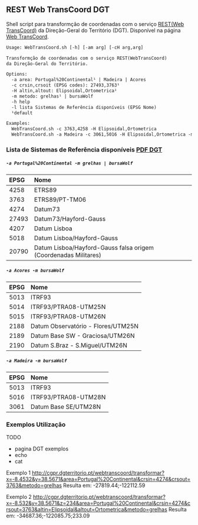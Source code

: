 ## REST Web TransCoord DGT
Shell script para transformção de coordenadas com o serviço [REST(Web TransCoord)](https://www.dgterritorio.gov.pt/geodesia/transformacao-coordenadas/Web-TransCoord) da Direção-Geral do Território (DGT). Disponível na página [Web TransCoord](http://cgpr.dgterritorio.pt/webtranscoord/).

```txt
Usage: WebTransCoord.sh [-h] [-am arg] [-cH arg,arg]

Transformção de coordenadas com o serviço REST(WebTransCoord)
da Direção-Geral do Território.

Options:
  -a area: Portugal%20Continental¹ | Madeira | Acores
  -c crsin,crsoit (EPSG codes): 27493,3763¹
  -H altin,altout: Elipsoidal,Ortometrica¹
  -m metodo: grelhas¹ | bursaWolf
  -h help
  -l lista Sistemas de Referência disponíveis (EPSG Nome)
  ¹default

Examples:
  WebTransCoord.sh -c 3763,4258 -H Elipsoidal,Ortometrica
  WebTransCoord.sh -a Madeira -c 3061,5016 -H Elipsoidal,Ortometrica -m bursaWolf
```

### Lista de Sistemas de Referência disponíveis [PDF DGT](https://www.dgterritorio.gov.pt/sites/default/files/ficheiros-geodesia/CodigosWebTransCoord.pdf)

##### `-a Portugal%20Continental -m grelhas | bursaWolf`
|EPSG|Nome|
|:----|:-|
|4258 |ETRS89|
|3763 |ETRS89/PT-TM06|
|4274 |Datum73|
|27493|Datum73/Hayford-Gauss|
|4207 |Datum Lisboa|
|5018 |Datum Lisboa/Hayford-Gauss|
|20790|Datum Lisboa/Hayford-Gauss falsa origem (Coordenadas Militares)|

##### `-a Acores -m bursaWolf`
|EPSG|Nome|
|:----|:-|
|5013 |ITRF93|
|5014 |ITRF93/PTRA08-UTM25N|
|5015 |ITRF93/PTRA08-UTM26N|
|2188 |Datum Observatório - Flores/UTM25N|
|2189 |Datum Base SW - Graciosa/UTM26N|
|2190 |Datum S.Braz - S.Miguel/UTM26N|

##### `-a Madeira -m bursaWolf`
|EPSG|Nome|
|:----|:-|
|5013 |ITRF93|
|5016 |ITRF93/PTRA08-UTM28N|
|3061 |Datum Base SE/UTM28N|

### Exemplos Utilização
TODO
* pagina DGT exemplos
* echo
* cat

Exemplo 1
http://cgpr.dgterritorio.pt/webtranscoord/transformar?x=-8.4532&y=38.5671&area=Portugal%20Continental&crsin=4274&crsout=3763&metodo=grelhas
Resulta em:
-27819.44;-122112.59

Exemplo 2
http://cgpr.dgterritorio.pt/webtranscoord/transformar?x=-8.532&y=38.5671&z=234&area=Portugal%20Continental&crsin=4274&crsout=3763&altin=Elipsoidal&altout=Ortometrica&metodo=grelhas
Resulta em:
-34687.36;-122085.75;233.09
